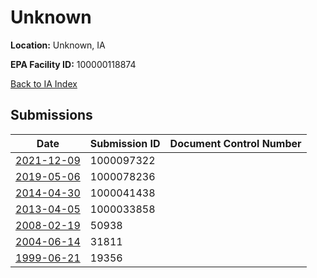 # Unknown

**Location:** Unknown, IA

**EPA Facility ID:** 100000118874

[Back to IA Index](../../index.md)

## Submissions

| Date | Submission ID | Document Control Number |
|------|--------------|-------------------------|
| [2021-12-09](submissions/1000097322.md) | 1000097322 |  |
| [2019-05-06](submissions/1000078236.md) | 1000078236 |  |
| [2014-04-30](submissions/1000041438.md) | 1000041438 |  |
| [2013-04-05](submissions/1000033858.md) | 1000033858 |  |
| [2008-02-19](submissions/50938.md) | 50938 |  |
| [2004-06-14](submissions/31811.md) | 31811 |  |
| [1999-06-21](submissions/19356.md) | 19356 |  |
